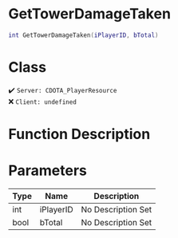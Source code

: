# GetTowerDamageTaken
```lua
int GetTowerDamageTaken(iPlayerID, bTotal)
```
# Class
✔️ `Server: CDOTA_PlayerResource`  
❌ `Client: undefined`  

# Function Description

# Parameters
Type|Name|Description
--|--|--
int|iPlayerID|No Description Set
bool|bTotal|No Description Set
